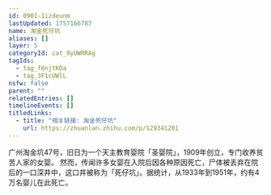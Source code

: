 ```yaml
---
id: 0901-1izdeunm
lastUpdated: 1757166787
name: 淘金死仔坑
aliases: []
layer: 5
categoryId: cat_9yUWRRAg
tagIds:
  - tag_f6njtKDa
  - tag_3F1cUWlL
nsfw: false
parent: ""
relatedEntries: []
timelineEvents: []
titledLinks:
  - title: "相关链接: 淘金死仔坑"
    url: https://zhuanlan.zhihu.com/p/129341201
---
```


广州淘金坑47号，旧日为一个天主教育婴院「圣婴院」，1909年创立，专门收养贫苦人家的女婴。  然而，传闻许多女婴在入院后因各种原因死亡，尸体被丢弃在院后的一口深井中，这口井被称为「死仔坑」。据统计，从1933年到1951年，约有4万名婴儿在此死亡。